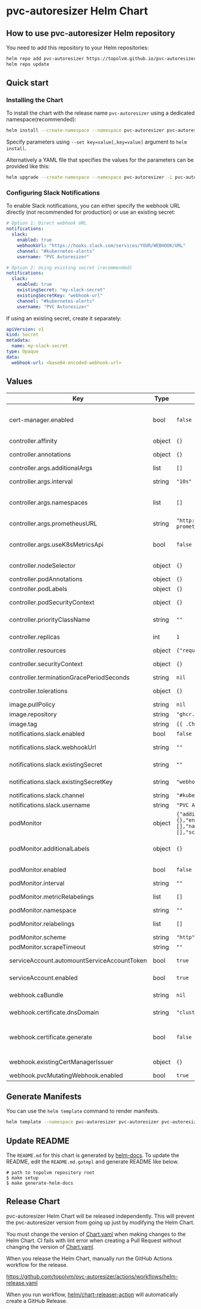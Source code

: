 # pvc-autoresizer Helm Chart

## How to use pvc-autoresizer Helm repository

You need to add this repository to your Helm repositories:

```sh
helm repo add pvc-autoresizer https://topolvm.github.io/pvc-autoresizer
helm repo update
```

## Quick start

### Installing the Chart

To install the chart with the release name `pvc-autoresizer` using a dedicated namespace(recommended):

```sh
helm install --create-namespace --namespace pvc-autoresizer pvc-autoresizer pvc-autoresizer/pvc-autoresizer
```

Specify parameters using `--set key=value[,key=value]` argument to `helm install`.

Alternatively a YAML file that specifies the values for the parameters can be provided like this:

```sh
helm upgrade --create-namespace --namespace pvc-autoresizer -i pvc-autoresizer -f values.yaml pvc-autoresizer/pvc-autoresizer
```

### Configuring Slack Notifications

To enable Slack notifications, you can either specify the webhook URL directly (not recommended for production) or use an existing secret:

```yaml
# Option 1: Direct webhook URL
notifications:
  slack:
    enabled: true
    webhookUrl: "https://hooks.slack.com/services/YOUR/WEBHOOK/URL"
    channel: "#kubernetes-alerts"
    username: "PVC Autoresizer"

# Option 2: Using existing secret (recommended)
notifications:
  slack:
    enabled: true
    existingSecret: "my-slack-secret"
    existingSecretKey: "webhook-url"
    channel: "#kubernetes-alerts"
    username: "PVC Autoresizer"
```

If using an existing secret, create it separately:
```yaml
apiVersion: v1
kind: Secret
metadata:
  name: my-slack-secret
type: Opaque
data:
  webhook-url: <base64-encoded-webhook-url>
```

## Values

| Key | Type | Default | Description |
|-----|------|---------|-------------|
| cert-manager.enabled | bool | `false` | Install cert-manager together. # ref: https://cert-manager.io/docs/installation/helm/#installing-with-helm |
| controller.affinity | object | `{}` | Affinity for controller deployment. |
| controller.annotations | object | `{}` | Annotations to be added to controller deployment. |
| controller.args.additionalArgs | list | `[]` | Specify additional args. |
| controller.args.interval | string | `"10s"` | Specify interval to monitor pvc capacity. Used as "--interval" option |
| controller.args.namespaces | list | `[]` | Specify namespaces to control the pvcs of. Empty for all namespaces. Used as "--namespaces" option |
| controller.args.prometheusURL | string | `"http://prometheus-prometheus-oper-prometheus.prometheus.svc:9090"` | Specify Prometheus URL to query volume stats. Used as "--prometheus-url" option |
| controller.args.useK8sMetricsApi | bool | `false` | Use Kubernetes metrics API instead of Prometheus. Used as "--use-k8s-metrics-api" option |
| controller.nodeSelector | object | `{}` | Map of key-value pairs for scheduling pods on specific nodes. |
| controller.podAnnotations | object | `{}` | Annotations to be added to controller pods. |
| controller.podLabels | object | `{}` | Pod labels to be added to controller pods. |
| controller.podSecurityContext | object | `{}` | Security Context to be applied to the controller pods. |
| controller.priorityClassName | string | `""` | Priority class name to be applied to the controller pods. |
| controller.replicas | int | `1` | Specify the number of replicas of the controller Pod. |
| controller.resources | object | `{"requests":{"cpu":"100m","memory":"20Mi"}}` | Specify resources. |
| controller.securityContext | object | `{}` | Security Context to be applied to the controller container within controller pods. |
| controller.terminationGracePeriodSeconds | string | `nil` | Specify terminationGracePeriodSeconds. |
| controller.tolerations | object | `{}` | Ensure pods are not scheduled on inappropriate nodes. |
| image.pullPolicy | string | `nil` | pvc-autoresizer image pullPolicy. |
| image.repository | string | `"ghcr.io/topolvm/pvc-autoresizer"` | pvc-autoresizer image repository to use. |
| image.tag | string | `{{ .Chart.AppVersion }}` | pvc-autoresizer image tag to use. |
| notifications.slack.enabled | bool | `false` | Enable Slack notifications |
| notifications.slack.webhookUrl | string | `""` | Slack webhook URL for sending notifications (not recommended for production) |
| notifications.slack.existingSecret | string | `""` | Name of existing secret containing webhook URL |
| notifications.slack.existingSecretKey | string | `"webhook-url"` | Key in existing secret containing webhook URL |
| notifications.slack.channel | string | `"#kubernetes-alerts"` | Slack channel to send notifications to |
| notifications.slack.username | string | `"PVC Autoresizer"` | Username that will appear as the sender |
| podMonitor | object | `{"additionalLabels":{},"enabled":false,"interval":"","metricRelabelings":[],"namespace":"","relabelings":[],"scheme":"http","scrapeTimeout":""}` | deploy a PodMonitor. This is not tested in CI so make sure to test it yourself. |
| podMonitor.additionalLabels | object | `{}` | Additional labels that can be used so PodMonitor will be discovered by Prometheus. |
| podMonitor.enabled | bool | `false` | If true, creates a Prometheus Operator PodMonitor. |
| podMonitor.interval | string | `""` | Interval that Prometheus scrapes metrics. |
| podMonitor.metricRelabelings | list | `[]` | MetricRelabelConfigs to apply to samples before ingestion. |
| podMonitor.namespace | string | `""` | Namespace which Prometheus is running in. |
| podMonitor.relabelings | list | `[]` | RelabelConfigs to apply to samples before scraping. |
| podMonitor.scheme | string | `"http"` | Scheme to use for scraping. |
| podMonitor.scrapeTimeout | string | `""` | The timeout after which the scrape is ended |
| serviceAccount.automountServiceAccountToken | bool | `true` | Controls the automatic mounting of ServiceAccount API credentials. |
| serviceAccount.enabled | bool | `true` | Creates a ServiceAccount for the controller deployment. |
| webhook.caBundle | string | `nil` | Specify the certificate to be used for AdmissionWebhook. |
| webhook.certificate.dnsDomain | string | `"cluster.local"` | Cluster DNS domain (required for requesting TLS certificates). |
| webhook.certificate.generate | bool | `false` | Creates a self-signed certificate for 10 years. Once the validity period has expired, simply delete the controller secret and execute helm upgrade. |
| webhook.existingCertManagerIssuer | object | `{}` | Specify the cert-manager issuer to be used for AdmissionWebhook. |
| webhook.pvcMutatingWebhook.enabled | bool | `true` | Enable PVC MutatingWebhook. |

## Generate Manifests

You can use the `helm template` command to render manifests.

```sh
helm template --namespace pvc-autoresizer pvc-autoresizer pvc-autoresizer/pvc-autoresizer
```

## Update README

The `README.md` for this chart is generated by [helm-docs](https://github.com/norwoodj/helm-docs).
To update the README, edit the `README.md.gotmpl` and generate README like below.

```console
# path to topolvm repository root
$ make setup
$ make generate-helm-docs
```

## Release Chart

pvc-autoresizer Helm Chart will be released independently.
This will prevent the pvc-autoresizer version from going up just by modifying the Helm Chart.

You must change the version of [Chart.yaml](./Chart.yaml) when making changes to the Helm Chart.
CI fails with lint error when creating a Pull Request without changing the version of [Chart.yaml](./Chart.yaml).

When you release the Helm Chart, manually run the GitHub Actions workflow for the release.

https://github.com/topolvm/pvc-autoresizer/actions/workflows/helm-release.yaml

When you run workflow, [helm/chart-releaser-action](https://github.com/helm/chart-releaser-action) will automatically create a GitHub Release.
